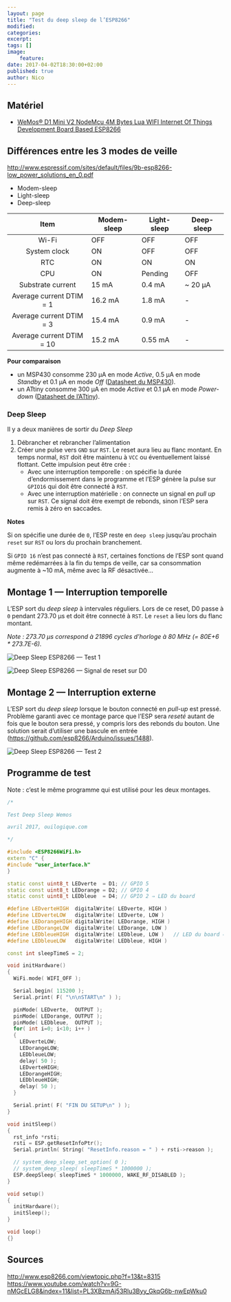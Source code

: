 ```yaml
---
layout: page
title: "Test du deep sleep de l’ESP8266"
modified:
categories:
excerpt:
tags: []
image:
    feature:
date: 2017-04-02T18:30:00+02:00
published: true
author: Nico
---
```


## Matériel

-   [WeMos® D1 Mini V2 NodeMcu 4M Bytes Lua WIFI Internet Of Things Development Board Based ESP8266][1]

[1]: http://www.banggood.com/WeMos-D1-Mini-V2-NodeMcu-4M-Bytes-Lua-WIFI-Internet-Of-Things-Development-Board-Based-ESP8266-p-1115398.html?p=0431091025639201412F

## Différences entre les 3 modes de veille

<http://www.espressif.com/sites/default/files/9b-esp8266-low_power_solutions_en_0.pdf>

-   Modem-sleep
-   Light-sleep
-   Deep-sleep

|           Item            | Modem-sleep | Light-sleep | Deep-sleep |
| :-----------------------: | ----------- | ----------- | ---------- |
|           Wi-Fi           | OFF         | OFF         | OFF        |
|       System clock        | ON          | OFF         | OFF        |
|            RTC            | ON          | ON          | ON         |
|            CPU            | ON          | Pending     | OFF        |
|     Substrate current     | 15 mA       | 0.4 mA      | ~ 20 µA    |
| Average current DTIM = 1  | 16.2 mA     | 1.8 mA      | -          |
| Average current DTIM = 3  | 15.4 mA     | 0.9 mA      | -          |
| Average current DTIM = 10 | 15.2 mA     | 0.55 mA     | -          |

**Pour comparaison**

-   un MSP430 consomme 230 µA en mode _Active_, 0.5 µA en mode _Standby_ et 0.1 µA en mode _Off_ ([Datasheet du MSP430](http://www.ti.com/lit/ds/symlink/msp430g2453.pdf)).
-   un ATtiny consomme 300 µA en mode _Active_ et 0.1 µA en mode _Power-down_ ([Datasheet de l’ATtiny](https://ww1.microchip.com/downloads/en/devicedoc/atmel-2586-avr-8-bit-microcontroller-attiny25-attiny45-attiny85_datasheet.pdf)).

### Deep Sleep

Il y a deux manières de sortir du _Deep Sleep_

1. Débrancher et rebrancher l’alimentation
2. Créer une pulse vers `GND` sur `RST`. Le reset aura lieu au flanc montant. En temps normal, `RST` doit être maintenu à `VCC` ou éventuellement laissé flottant. Cette impulsion peut être crée :
    - Avec une interruption temporelle : on spécifie la durée d’endormissement dans le programme et l’ESP génère la pulse sur `GPIO16` qui doit être connecté à `RST`.
    - Avec une interruption matérielle : on connecte un signal en _pull up_ sur `RST`. Ce signal doit être exempt de rebonds, sinon l’ESP sera remis à zéro en saccades.

**Notes**

Si on spécifie une durée de `0`, l’ESP reste en `deep sleep` jusqu’au prochain `reset` sur `RST` ou lors du prochain branchement.

Si `GPIO 16` n’est pas connecté à `RST`, certaines fonctions de l’ESP sont quand même redémarrées à la fin du temps de veille, car sa consommation augmente à ~10 mA, même avec la RF désactivée...

## Montage 1 — Interruption temporelle

L’ESP sort du _deep sleep_ à intervales réguliers. Lors de ce reset, D0 passe à `0` pendant 273.70 µs et doit être connecté à `RST`. Le `reset` a lieu lors du flanc montant.

_Note : 273.70 µs correspond à 21896 cycles d’horloge à 80 MHz (= 80E+6 \* 273.7E-6)._

![Deep Sleep ESP8266 — Test 1](../../files/2017-04-02-test-deep-sleep-esp8266/2017-04-02-test-deep-sleep-esp8266-montage-1.jpg)

![Deep Sleep ESP8266 — Signal de reset sur D0](../../files/2017-04-02-test-deep-sleep-esp8266/2017-04-02-test-deep-sleep-esp8266-signal-DO-reset.jpg)

## Montage 2 — Interruption externe

L’ESP sort du _deep sleep_ lorsque le bouton connecté en _pull-up_ est pressé. Problème garanti avec ce montage parce que l’ESP sera _reseté_ autant de fois que le bouton sera pressé, y compris lors des rebonds du bouton. Une solution serait d’utiliser une bascule en entrée (<https://github.com/esp8266/Arduino/issues/1488>).

![Deep Sleep ESP8266 — Test 2](../../files/2017-04-02-test-deep-sleep-esp8266/2017-04-02-test-deep-sleep-esp8266-montage-2.jpg)

## Programme de test

Note : c’est le même programme qui est utilisé pour les deux montages.

```c++
/*

Test Deep Sleep Wemos

avril 2017, ouilogique.com

*/

#include <ESP8266WiFi.h>
extern "C" {
#include "user_interface.h"
}

static const uint8_t LEDverte  = D1; // GPIO 5
static const uint8_t LEDorange = D2; // GPIO 4
static const uint8_t LEDbleue  = D4; // GPIO 2 ⇒ LED du board

#define LEDverteHIGH  digitalWrite( LEDverte, HIGH )
#define LEDverteLOW   digitalWrite( LEDverte, LOW )
#define LEDorangeHIGH digitalWrite( LEDorange, HIGH )
#define LEDorangeLOW  digitalWrite( LEDorange, LOW )
#define LEDbleueHIGH  digitalWrite( LEDbleue, LOW )   // LED du board ⇒ logique inversée
#define LEDbleueLOW   digitalWrite( LEDbleue, HIGH )

const int sleepTimeS = 2;

void initHardware()
{
  WiFi.mode( WIFI_OFF );

  Serial.begin( 115200 );
  Serial.print( F( "\n\nSTART\n" ) );

  pinMode( LEDverte,  OUTPUT );
  pinMode( LEDorange, OUTPUT );
  pinMode( LEDbleue,  OUTPUT );
  for( int i=0; i<10; i++ )
  {
    LEDverteLOW;
    LEDorangeLOW;
    LEDbleueLOW;
    delay( 50 );
    LEDverteHIGH;
    LEDorangeHIGH;
    LEDbleueHIGH;
    delay( 50 );
  }

  Serial.print( F( "FIN DU SETUP\n" ) );
}

void initSleep()
{
  rst_info *rsti;
  rsti = ESP.getResetInfoPtr();
  Serial.println( String( "ResetInfo.reason = " ) + rsti->reason );

  // system_deep_sleep_set_option( 0 );
  // system_deep_sleep( sleepTimeS * 1000000 );
  ESP.deepSleep( sleepTimeS * 1000000, WAKE_RF_DISABLED );
}

void setup()
{
  initHardware();
  initSleep();
}

void loop()
{}
```

## Sources

<http://www.esp8266.com/viewtopic.php?f=13&t=8315>
<https://www.youtube.com/watch?v=9G-nMGcELG8&index=11&list=PL3XBzmAj53Rlu3Byy_GkqG6b-nwEpWku0>
